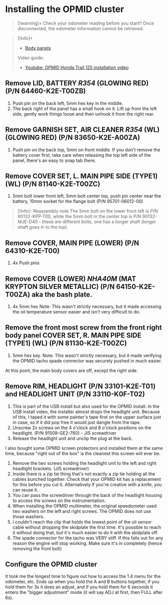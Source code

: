 # Installing the OPMID cluster
> [!warning]+ Check your odometer reading before you start!!
> Once disconnected, the odometer information cannot be retrieved.

> [!info]+
> - [Body panels](https://www.revzilla.com/oem/honda/2021-honda-trail-125-abs/body-cover?submodel=ct125aac)
> 
> Video guide:
> - [Youtube: OPMID Honda Trail 125 installation video](https://www.youtube.com/watch?v=idVKjywPmcU)

## Remove LID, BATTERY *R354* (GLOWING RED) (P/N 64460-K2E-T00ZB)
1. Push pin on the back left, 5mm hex key in the middle.
2. The back right of the panel has a small hook on it. Lift up from the left side, gently work things loose and then unhook it from the right rear.

## Remove GARNISH SET, AIR CLEANER *R354* (WL) (GLOWING RED) (P/N 83650-K2E-A00ZA)
1. Push pin on the back top, 5mm on front middle. If you don't remove the battery cover first, take care when releasing the top left side of the panel, there's an easy to snap tab there.

## Remove COVER SET, L. MAIN PIPE SIDE (TYPE1) (WL) (P/N 81140-K2E-T00ZC)
1. 5mm bolt lower front left, 5mm bolt center top, push pin center near the battery, 10mm socket for the flange bolt (P/N 95701-06012-00)

> [!info]- Reassembly note
The 5mm bolt on the lower front left is P/N 90132-KPP-T00, while the 5mm bolt in the center top is P/N 90132-MJE-D40 - these are different bolts, one has a longer shaft (longer shaft goes in to the top).

## Remove COVER, MAIN PIPE (LOWER) (P/N 64310-K2E-T00)
1. 4x Push pins

## Remove COVER (LOWER) *NHA40M* (MAT KRYPTON SILVER METALLIC) (P/N 64150-K2E-T00ZA) aka the bash plate.
1. 4x 5mm hex
Note: This wasn't strictly necessary, but it made accessing the oil temperature sensor easier and isn't very difficult to do.

## Remove the front most screw from the front right body panel COVER SET, R. MAIN PIPE SIDE (TYPE1) (WL) (P/N 81130-K2E-T00ZC)
1. 5mm hex key.
Note: This wasn't strictly necessary, but it made verifying the OPMID tacho spade connector was securely pushed in much easier.

At this point, the main body covers are off, except the right side.

## Remove RIM, HEADLIGHT (P/N 33101-K2E-T01) and HEADLIGHT UNIT (P/N 33110-K0F-T02)
1. This is part of the USB install but also used for the OPMID install. In the USB install video, the installer almost drops the headlight unit. Because of this, I taped it with some painter's tape first on the upper surface just in case, so if it did pop free it would just dangle from the tape.
2. Unscrew 2x screws on the 4 o'clock and 8 o'clock positions on the headlight. (P/N 91509-GE2-760) - JIS screwdriver
3. Release the headlight unit and unclip the plug at the back.

I also bought some OPMID screen protectors and installed them at the same time, because "right out of the box" is the cleanest this screen will ever be.

1. Remove the two screws holding the headlight unit to the left and right headlight brackets. (JIS screwdriver)
2. Inside there is a zip tie thing that's not exactly a zip tie holding all the cables bunched together. Check that your OPMID kit has a replacement for this before you cut it. Alternatively if you're creative with a knife, you can reuse it.
3. You can pass the screwdriver through the back of the headlight housing to access the screws on the instrumentation.
4. When installing the OPMID multimeter, the original speedometer used two washers on the left and right screws. The OPMID does not use those washers.
5. I couldn't reach the clip that holds the lowest point of the oil sensor cable without dropping the skidplate the first time. It's possible to reach it without doing that, but it's much easier to do it with the skidplate off.
6. The spade connector for the tacho was VERY stiff. If this falls out for any reason the engine will stop working. Make sure it's in completely (hence removing the front bolt)


## Configure the OPMID cluster
It took me the longest time to figure out how to access the 1.4 menu for the odometer, etc. Ends up when you hold the A and B buttons together, if you hold them for 3s it does an adjust, and if you hold them for 6 seconds it enters the "bigger adjustment" mode (it will say ADJ at first, then FULL after 6s).